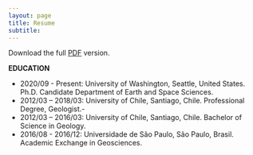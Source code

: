 ```yaml
---
layout: page
title: Resume 
subtitle:  
---
```

Download the full [PDF](https://github.com/taranguiz/taranguiz.github.io/raw/master/assets/img/AranguizTamaraCV_Short_2022_02.pdf) version.

**EDUCATION**			

- 2020/09 - Present:	  University of Washington, Seattle, United States. Ph.D. Candidate Department of Earth and Space Sciences.
- 2012/03 – 2018/03:	  University of Chile, Santiago, Chile. Professional Degree, Geologist.-
- 2012/03 – 2016/03:	  University of Chile, Santiago, Chile. Bachelor of Science in Geology. 
- 2016/08 - 2016/12:	  Universidade de São Paulo, São Paulo, Brasil. Academic Exchange in Geosciences.
